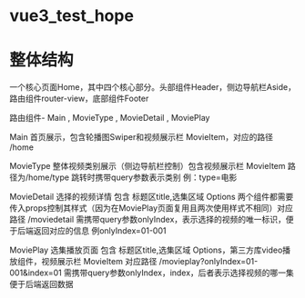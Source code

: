 # vue3_test_hope

# 整体结构

一个核心页面Home，其中四个核心部分。头部组件Header，侧边导航栏Aside，路由组件router-view，底部组件Footer

路由组件- Main , MovieType , MovieDetail , MoviePlay

Main 首页展示，包含轮播图Swiper和视频展示栏 MovieItem，对应的路径 /home

MovieType 整体视频类别展示（侧边导航栏控制）包含视频展示栏 MovieItem 路径为/home/type 跳转时携带query参数表示类别 例：type=电影

MovieDetail 选择的视频详情 包含 标题区title,选集区域 Options 两个组件都需要传入props控制其样式（因为在MoviePlay页面复用且两次使用样式不相同）对应路径 /moviedetail 需携带query参数onlyIndex，表示选择的视频的唯一标识，便于后端返回对应的信息 例onlyIndex=01-001

MoviePlay 选集播放页面 包含 标题区title,选集区域 Options，第三方库video播放组件，视频展示栏 MovieItem 对应路径 /movieplay?onlyIndex=01-001&index=01 需携带query参数onlyIndex，index，后者表示选择视频的哪一集 便于后端返回数据